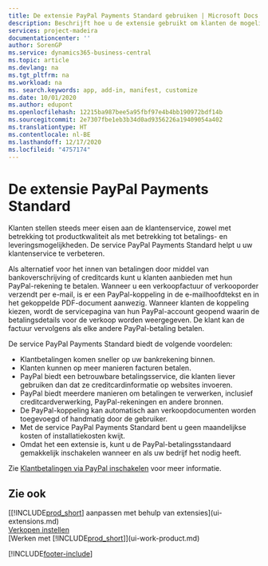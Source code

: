 ```yaml
---
title: De extensie PayPal Payments Standard gebruiken | Microsoft Docs
description: Beschrijft hoe u de extensie gebruikt om klanten de mogelijkheid te bieden betalingen te doen met PayPal.
services: project-madeira
documentationcenter: ''
author: SorenGP
ms.service: dynamics365-business-central
ms.topic: article
ms.devlang: na
ms.tgt_pltfrm: na
ms.workload: na
ms. search.keywords: app, add-in, manifest, customize
ms.date: 10/01/2020
ms.author: edupont
ms.openlocfilehash: 12215ba987bee5a95fbf97e4b4bb190972bdf14b
ms.sourcegitcommit: 2e7307fbe1eb3b34d0ad9356226a19409054a402
ms.translationtype: HT
ms.contentlocale: nl-BE
ms.lasthandoff: 12/17/2020
ms.locfileid: "4757174"
---
```

# <a name="the-paypal-payments-standard-extension"></a>De extensie PayPal Payments Standard
Klanten stellen steeds meer eisen aan de klantenservice, zowel met betrekking tot productkwaliteit als met betrekking tot betalings- en leveringsmogelijkheden. De service PayPal Payments Standard helpt u uw klantenservice te verbeteren.

Als alternatief voor het innen van betalingen door middel van bankoverschrijving of creditcards kunt u klanten aanbieden met hun PayPal-rekening te betalen. Wanneer u een verkoopfactuur of verkooporder verzendt per e-mail, is er een PayPal-koppeling in de e-mailhoofdtekst en in het gekoppelde PDF-document aanwezig. Wanneer klanten de koppeling kiezen, wordt de servicepagina van hun PayPal-account geopend waarin de betalingsdetails voor de verkoop worden weergegeven. De klant kan de factuur vervolgens als elke andere PayPal-betaling betalen.

De service PayPal Payments Standard biedt de volgende voordelen:

* Klantbetalingen komen sneller op uw bankrekening binnen.
* Klanten kunnen op meer manieren facturen betalen.
* PayPal biedt een betrouwbare betalingsservice, die klanten liever gebruiken dan dat ze creditcardinformatie op websites invoeren.
* PayPal biedt meerdere manieren om betalingen te verwerken, inclusief creditcardverwerking, PayPal-rekeningen en andere bronnen.
* De PayPal-koppeling kan automatisch aan verkoopdocumenten worden toegevoegd of handmatig door de gebruiker.
* Met de service PayPal Payments Standard bent u geen maandelijkse kosten of installatiekosten kwijt.
* Omdat het een extensie is, kunt u de PayPal-betalingsstandaard gemakkelijk inschakelen wanneer en als uw bedrijf het nodig heeft.  

Zie [Klantbetalingen via PayPal inschakelen](sales-how-enable-payment-service-extensions.md) voor meer informatie.

## <a name="see-also"></a>Zie ook
[[!INCLUDE[prod_short](includes/prod_short.md)] aanpassen met behulp van extensies](ui-extensions.md)  
[Verkopen instellen](sales-setup-sales.md)  
[Werken met [!INCLUDE[prod_short](includes/prod_short.md)]](ui-work-product.md)


[!INCLUDE[footer-include](includes/footer-banner.md)]